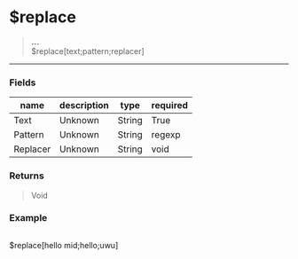 # **$replace**
> **...** <br/>
> $replace[text;pattern;replacer]
- - -

### Fields
| name | description | type | required |
|------|-------------|------|----------|
| Text | Unknown | String | True |
| Pattern | Unknown | String | regexp | True |
| Replacer | Unknown | String | void | True |

### Returns
> Void

### Example
> ```php
$replace[hello mid;hello;uwu]
```